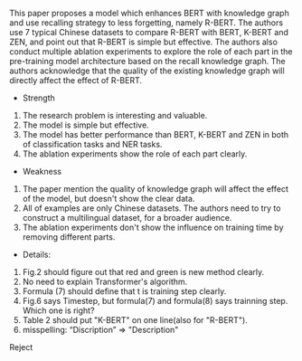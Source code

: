 This paper proposes a model which enhances BERT with knowledge graph and use recalling strategy to less forgetting, namely R-BERT.
The authors use 7 typical Chinese datasets to compare R-BERT with BERT, K-BERT and ZEN, and point out that R-BERT is simple but effective.
The authors also conduct multiple ablation experiments to explore the role of each part in the pre-training model architecture based on the recall knowledge graph.
The authors acknowledge that the quality of the existing knowledge graph will directly affect the effect of R-BERT.

- Strength
1. The research problem is interesting and valuable.
2. The model is simple but effective.
3. The model has better performance than BERT, K-BERT and ZEN in both of classification tasks and NER tasks.
4. The ablation experiments show the role of each part clearly.

- Weakness
1. The paper mention the quality of knowledge graph will affect the effect of the model, but doesn't show the clear data.
2. All of examples are only Chinese datasets. The authors need to try to construct a multilingual dataset, for a broader audience.
3. The ablation experiments don't show the influence on training time by removing different parts.

- Details:
1. Fig.2 should figure out that red and green is new method clearly.
2. No need to explain Transformer's algorithm.
3. Formula (7) should define that t is training step clearly.
4. Fig.6 says Timestep, but formula(7) and formula(8) says trainning step. Which one is right?
5. Table 2 should put "K-BERT" on one line(also for "R-BERT").
6. misspelling: 
“Discription” => "Description"

Reject